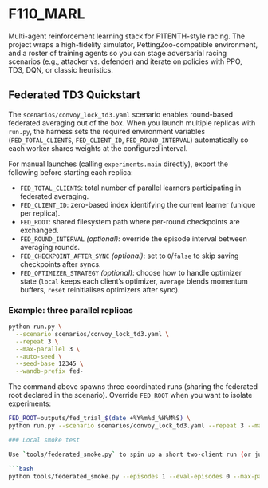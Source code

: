 # F110_MARL

Multi-agent reinforcement learning stack for F1TENTH-style racing. The project wraps a high-fidelity simulator, PettingZoo-compatible environment, and a roster of training agents so you can stage adversarial racing scenarios (e.g., attacker vs. defender) and iterate on policies with PPO, TD3, DQN, or classic heuristics.

## Federated TD3 Quickstart

The `scenarios/convoy_lock_td3.yaml` scenario enables round-based federated averaging out of the box. When you launch multiple replicas with `run.py`, the harness sets the required environment variables (`FED_TOTAL_CLIENTS`, `FED_CLIENT_ID`, `FED_ROUND_INTERVAL`) automatically so each worker shares weights at the configured interval.

For manual launches (calling `experiments.main` directly), export the following before starting each replica:

- `FED_TOTAL_CLIENTS`: total number of parallel learners participating in federated averaging.
- `FED_CLIENT_ID`: zero-based index identifying the current learner (unique per replica).
- `FED_ROOT`: shared filesystem path where per-round checkpoints are exchanged.
- `FED_ROUND_INTERVAL` *(optional)*: override the episode interval between averaging rounds.
- `FED_CHECKPOINT_AFTER_SYNC` *(optional)*: set to `0`/`false` to skip saving checkpoints after syncs.
- `FED_OPTIMIZER_STRATEGY` *(optional)*: choose how to handle optimizer state (`local` keeps each client’s optimizer, `average` blends momentum buffers, `reset` reinitialises optimizers after sync).

### Example: three parallel replicas

```bash
python run.py \
  --scenario scenarios/convoy_lock_td3.yaml \
  --repeat 3 \
  --max-parallel 3 \
  --auto-seed \
  --seed-base 12345 \
  --wandb-prefix fed-
```

The command above spawns three coordinated runs (sharing the federated root declared in the scenario). Override `FED_ROOT` when you want to isolate experiments:

```bash
FED_ROOT=outputs/fed_trial_$(date +%Y%m%d_%H%M%S) \
python run.py --scenario scenarios/convoy_lock_td3.yaml --repeat 3 --max-parallel 3

### Local smoke test

Use `tools/federated_smoke.py` to spin up a short two-client run (or just preview the command with `--dry-run`). The script reports how many rounds were produced and where artefacts were written:

```bash
python tools/federated_smoke.py --episodes 1 --eval-episodes 0 --max-parallel 2
```
```
